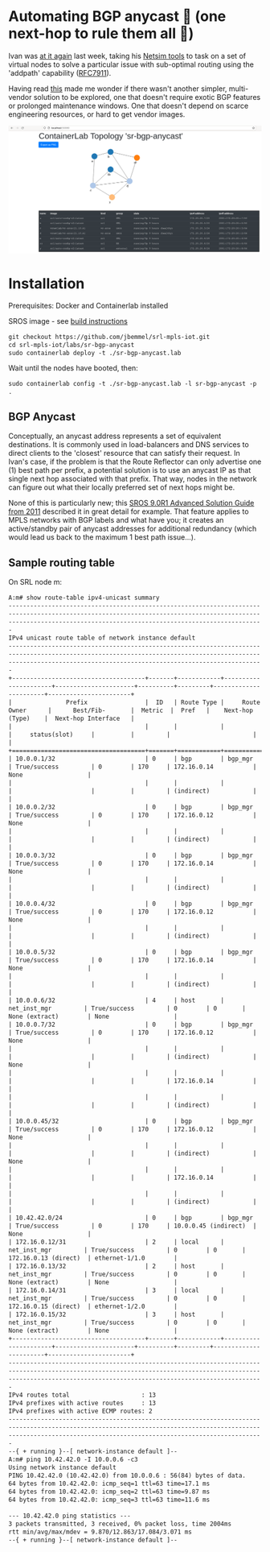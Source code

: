 # Automating BGP anycast 🔨 (one next-hop to rule them all 💍)

Ivan was [at it again](https://blog.ipspace.net/2021/12/bgp-multipath-addpath.html) last week, taking his [Netsim tools](https://github.com/ipspace/netsim-tools) to task on a set of virtual nodes to solve a particular issue with sub-optimal routing using the 'addpath' capability ([RFC7911](https://datatracker.ietf.org/doc/html/rfc7911)).

Having read [this](https://blog.ipspace.net/2021/11/anycast-mpls.html) made me wonder if there wasn't another simpler, multi-vendor solution to be explored, one that doesn't require exotic BGP features or prolonged maintenance windows. One that doesn't depend on scarce engineering resources, or hard to get vendor images.

![plot](BGP_Anycast_lab.PNG)

# Installation
Prerequisites: Docker and Containerlab installed

SROS image - see [build instructions](https://containerlab.srlinux.dev/manual/vrnetlab/)
```
git checkout https://github.com/jbemmel/srl-mpls-iot.git
cd srl-mpls-iot/labs/sr-bgp-anycast
sudo containerlab deploy -t ./sr-bgp-anycast.lab
```
Wait until the nodes have booted, then:
```
sudo containerlab config -t ./sr-bgp-anycast.lab -l sr-bgp-anycast -p .
```

## BGP Anycast
Conceptually, an anycast address represents a set of equivalent destinations. It is commonly used in load-balancers and DNS services to direct clients to the 'closest' resource that can satisfy their request. In Ivan's case, if the problem is that the Route Reflector can only advertise one (1) best path per prefix, a potential solution is to use an anycast IP as that single next hop associated with that prefix. That way, nodes in the network can figure out what their locally preferred set of next hops might be.

None of this is particularly new; this [SROS 9.0R1 Advanced Solution Guide from 2011](https://documentation.nokia.com/html/0_add-h-f/93-0267-HTML/7X50_Advanced_Configuration_Guide/BGP_anycast.pdf) described it in great detail for example. That feature applies to MPLS networks with BGP labels and what have you; it creates an active/standby pair of anycast addresses for additional redundancy (which would lead us back to the maximum 1 best path issue...).

## Sample routing table
On SRL node m:
```
A:m# show route-table ipv4-unicast summary                                                                                                                                                                         
-------------------------------------------------------------------------------------------------------------------------------------------------------------------------------------------------------------------
IPv4 unicast route table of network instance default
-------------------------------------------------------------------------------------------------------------------------------------------------------------------------------------------------------------------
+-------------------------------------+-------+------------+----------------------+----------------------+----------+---------+-----------------------+-----------------------+
|               Prefix                |  ID   | Route Type |     Route Owner      |      Best/Fib-       |  Metric  |  Pref   |    Next-hop (Type)    |  Next-hop Interface   |
|                                     |       |            |                      |     status(slot)     |          |         |                       |                       |
+=====================================+=======+============+======================+======================+==========+=========+=======================+=======================+
| 10.0.0.1/32                         | 0     | bgp        | bgp_mgr              | True/success         | 0        | 170     | 172.16.0.14           | None                  |
|                                     |       |            |                      |                      |          |         | (indirect)            |                       |
| 10.0.0.2/32                         | 0     | bgp        | bgp_mgr              | True/success         | 0        | 170     | 172.16.0.12           | None                  |
|                                     |       |            |                      |                      |          |         | (indirect)            |                       |
| 10.0.0.3/32                         | 0     | bgp        | bgp_mgr              | True/success         | 0        | 170     | 172.16.0.14           | None                  |
|                                     |       |            |                      |                      |          |         | (indirect)            |                       |
| 10.0.0.4/32                         | 0     | bgp        | bgp_mgr              | True/success         | 0        | 170     | 172.16.0.12           | None                  |
|                                     |       |            |                      |                      |          |         | (indirect)            |                       |
| 10.0.0.5/32                         | 0     | bgp        | bgp_mgr              | True/success         | 0        | 170     | 172.16.0.14           | None                  |
|                                     |       |            |                      |                      |          |         | (indirect)            |                       |
| 10.0.0.6/32                         | 4     | host       | net_inst_mgr         | True/success         | 0        | 0       | None (extract)        | None                  |
| 10.0.0.7/32                         | 0     | bgp        | bgp_mgr              | True/success         | 0        | 170     | 172.16.0.12           | None                  |
|                                     |       |            |                      |                      |          |         | (indirect)            | None                  |
|                                     |       |            |                      |                      |          |         | 172.16.0.14           |                       |
|                                     |       |            |                      |                      |          |         | (indirect)            |                       |
| 10.0.0.45/32                        | 0     | bgp        | bgp_mgr              | True/success         | 0        | 170     | 172.16.0.12           | None                  |
|                                     |       |            |                      |                      |          |         | (indirect)            | None                  |
|                                     |       |            |                      |                      |          |         | 172.16.0.14           |                       |
|                                     |       |            |                      |                      |          |         | (indirect)            |                       |
| 10.42.42.0/24                       | 0     | bgp        | bgp_mgr              | True/success         | 0        | 170     | 10.0.0.45 (indirect)  | None                  |
| 172.16.0.12/31                      | 2     | local      | net_inst_mgr         | True/success         | 0        | 0       | 172.16.0.13 (direct)  | ethernet-1/1.0        |
| 172.16.0.13/32                      | 2     | host       | net_inst_mgr         | True/success         | 0        | 0       | None (extract)        | None                  |
| 172.16.0.14/31                      | 3     | local      | net_inst_mgr         | True/success         | 0        | 0       | 172.16.0.15 (direct)  | ethernet-1/2.0        |
| 172.16.0.15/32                      | 3     | host       | net_inst_mgr         | True/success         | 0        | 0       | None (extract)        | None                  |
+-------------------------------------+-------+------------+----------------------+----------------------+----------+---------+-----------------------+-----------------------+
-------------------------------------------------------------------------------------------------------------------------------------------------------------------------------------------------------------------
IPv4 routes total                    : 13
IPv4 prefixes with active routes     : 13
IPv4 prefixes with active ECMP routes: 2
-------------------------------------------------------------------------------------------------------------------------------------------------------------------------------------------------------------------
--{ + running }--[ network-instance default ]--                                                                                                                                                                    
A:m# ping 10.42.42.0 -I 10.0.0.6 -c3                                                                                                                                                                               
Using network instance default
PING 10.42.42.0 (10.42.42.0) from 10.0.0.6 : 56(84) bytes of data.
64 bytes from 10.42.42.0: icmp_seq=1 ttl=63 time=17.1 ms
64 bytes from 10.42.42.0: icmp_seq=2 ttl=63 time=9.87 ms
64 bytes from 10.42.42.0: icmp_seq=3 ttl=63 time=11.6 ms

--- 10.42.42.0 ping statistics ---
3 packets transmitted, 3 received, 0% packet loss, time 2004ms
rtt min/avg/max/mdev = 9.870/12.863/17.084/3.071 ms
--{ + running }--[ network-instance default ]--
```
